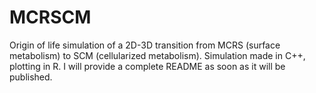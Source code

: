 # MCRSCM

Origin of life simulation of a 2D-3D transition from MCRS (surface metabolism) to SCM (cellularized metabolism). 
Simulation made in C++, plotting in R.
I will provide a complete README as soon as it will be published.
